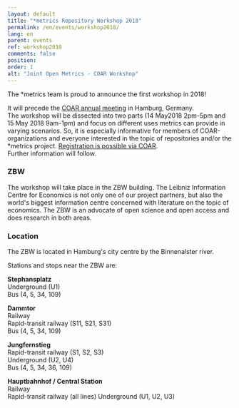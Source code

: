 ```yaml
---
layout: default
title: "*metrics Repository Workshop 2018"
permalink: /en/events/workshop2018/
lang: en
parent: events
ref: workshop2018
comments: false
position:
order: 1
alt: "Joint Open Metrics - COAR Workshop"
---
```

<!-- Start editing content here-->


<!-- Header picture instead of title preferable--> 
  
The \*metrics team is proud to announce the first workshop in 2018!  
  
It will precede the [COAR annual meeting](https://www.coar-repositories.org/community/coar-annual-meeting-2018/) in Hamburg, Germany.  
The workshop will be dissected into two parts (14 May2018 2pm-5pm and 15 May 2018 9am-1pm)
and focus on different uses metrics can provide in varying scenarios. So, it is especially informative for 
members of COAR-organizations and everyone interested in the topic of repositories and/or the \*metrics project.
[Registration is possible via COAR](https://www.coar-repositories.org/community/coar-annual-meeting-2018/registration/).  
Further information will follow.  
  
### ZBW  
The workshop will take place in the ZBW building. The Leibniz Information Centre for 
Economics is not only one of our project partners, but also the world&#39;s biggest information
centre concerned with literature on the topic of economics. The ZBW is an advocate of open science 
and open access and does research in both areas.  
  
### Location  
The ZBW is located in Hamburg&#39;s city centre by the Binnenalster river.  
  
<!-- Insert Map here-->  
  
Stations and stops near the ZBW are:  
  
**Stephansplatz**  
Underground (U1)  
Bus (4, 5, 34, 109)  
  
**Dammtor**  
Railway  
Rapid-transit railway (S11, S21, S31)  
Bus (4, 5, 34, 109)  
  
**Jungfernstieg**  
Rapid-transit railway (S1, S2, S3)  
Underground (U2, U4)  
Bus (4, 5, 34, 36, 109)  
  
**Hauptbahnhof / Central Station**  
Railway  
Rapid-transit railway (all lines) 
Underground (U1, U2, U3)  
